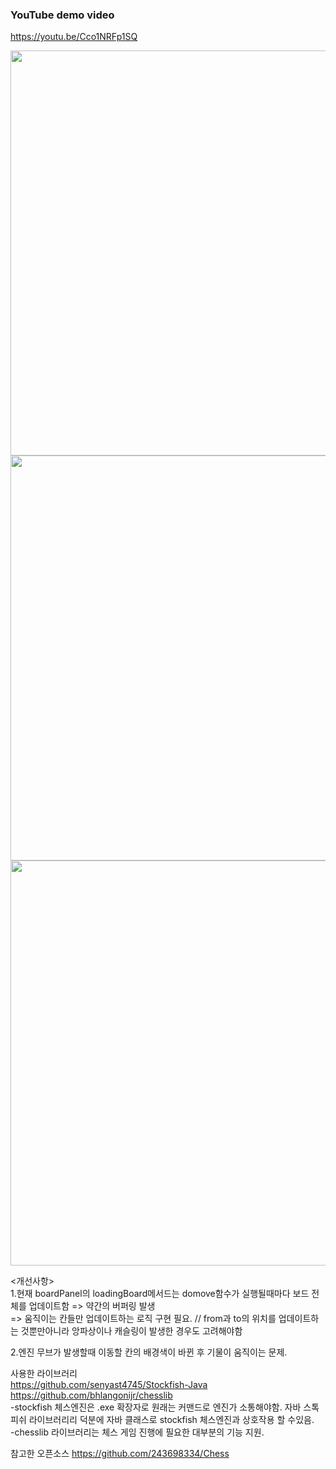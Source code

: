 ### YouTube demo video
https://youtu.be/Cco1NRFp1SQ

<img src="https://github.com/user-attachments/assets/4ef177ae-8b00-41aa-a4bc-16f7a1e378b8" width="812" height="648"/>
<img src="https://github.com/user-attachments/assets/0e608749-d607-4fa9-a0c1-ef855a0a8f7c" width="812" height="648"/>
<img src="https://github.com/user-attachments/assets/782afee0-051c-42dd-a2b2-7b03de783be9" width="812" height="648"/>

<개선사항></br>
1.현재 boardPanel의 loadingBoard메서드는 domove함수가 실행될때마다 보드 전체를 업데이트함 => 약간의 버퍼링 발생</br>
=> 움직이는 칸들만 업데이트하는 로직 구현 필요. // from과 to의 위치를 업데이트하는 것뿐만아니라 앙파상이나 캐슬링이 발생한 경우도 고려해야함

2.엔진 무브가 발생할때 이동할 칸의 배경색이 바뀐 후 기물이 움직이는 문제.

사용한 라이브러리</br>
https://github.com/senyast4745/Stockfish-Java</br>
https://github.com/bhlangonijr/chesslib </br>
-stockfish 체스엔진은 .exe 확장자로 원래는 커맨드로 엔진가 소통해야함. 자바 스톡피쉬 라이브러리리 덕분에 자바 클래스로 stockfish 체스엔진과 상호작용 할 수있음.</br>
-chesslib 라이브러리는 체스 게임 진행에 필요한 대부분의 기능 지원.


참고한 오픈소스
https://github.com/243698334/Chess

